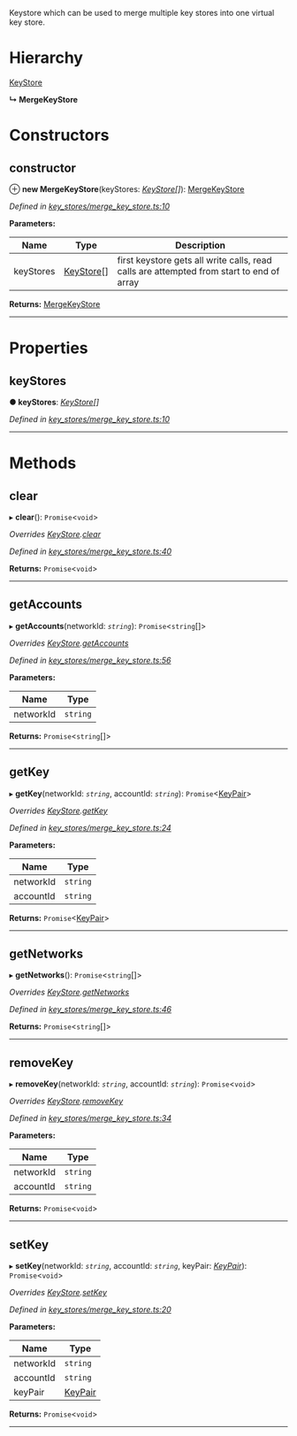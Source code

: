 

Keystore which can be used to merge multiple key stores into one virtual key store.

# Hierarchy

 [KeyStore](_key_stores_keystore_.keystore.md)

**↳ MergeKeyStore**

# Constructors

<a id="constructor"></a>

##  constructor

⊕ **new MergeKeyStore**(keyStores: *[KeyStore](_key_stores_keystore_.keystore.md)[]*): [MergeKeyStore](_key_stores_merge_key_store_.mergekeystore.md)

*Defined in [key_stores/merge_key_store.ts:10](https://github.com/nearprotocol/nearlib/blob/7062a82/src.ts/key_stores/merge_key_store.ts#L10)*

**Parameters:**

| Name | Type | Description |
| ------ | ------ | ------ |
| keyStores | [KeyStore](_key_stores_keystore_.keystore.md)[] |  first keystore gets all write calls, read calls are attempted from start to end of array |

**Returns:** [MergeKeyStore](_key_stores_merge_key_store_.mergekeystore.md)

___

# Properties

<a id="keystores"></a>

##  keyStores

**● keyStores**: *[KeyStore](_key_stores_keystore_.keystore.md)[]*

*Defined in [key_stores/merge_key_store.ts:10](https://github.com/nearprotocol/nearlib/blob/7062a82/src.ts/key_stores/merge_key_store.ts#L10)*

___

# Methods

<a id="clear"></a>

##  clear

▸ **clear**(): `Promise`<`void`>

*Overrides [KeyStore](_key_stores_keystore_.keystore.md).[clear](_key_stores_keystore_.keystore.md#clear)*

*Defined in [key_stores/merge_key_store.ts:40](https://github.com/nearprotocol/nearlib/blob/7062a82/src.ts/key_stores/merge_key_store.ts#L40)*

**Returns:** `Promise`<`void`>

___
<a id="getaccounts"></a>

##  getAccounts

▸ **getAccounts**(networkId: *`string`*): `Promise`<`string`[]>

*Overrides [KeyStore](_key_stores_keystore_.keystore.md).[getAccounts](_key_stores_keystore_.keystore.md#getaccounts)*

*Defined in [key_stores/merge_key_store.ts:56](https://github.com/nearprotocol/nearlib/blob/7062a82/src.ts/key_stores/merge_key_store.ts#L56)*

**Parameters:**

| Name | Type |
| ------ | ------ |
| networkId | `string` |

**Returns:** `Promise`<`string`[]>

___
<a id="getkey"></a>

##  getKey

▸ **getKey**(networkId: *`string`*, accountId: *`string`*): `Promise`<[KeyPair](_utils_key_pair_.keypair.md)>

*Overrides [KeyStore](_key_stores_keystore_.keystore.md).[getKey](_key_stores_keystore_.keystore.md#getkey)*

*Defined in [key_stores/merge_key_store.ts:24](https://github.com/nearprotocol/nearlib/blob/7062a82/src.ts/key_stores/merge_key_store.ts#L24)*

**Parameters:**

| Name | Type |
| ------ | ------ |
| networkId | `string` |
| accountId | `string` |

**Returns:** `Promise`<[KeyPair](_utils_key_pair_.keypair.md)>

___
<a id="getnetworks"></a>

##  getNetworks

▸ **getNetworks**(): `Promise`<`string`[]>

*Overrides [KeyStore](_key_stores_keystore_.keystore.md).[getNetworks](_key_stores_keystore_.keystore.md#getnetworks)*

*Defined in [key_stores/merge_key_store.ts:46](https://github.com/nearprotocol/nearlib/blob/7062a82/src.ts/key_stores/merge_key_store.ts#L46)*

**Returns:** `Promise`<`string`[]>

___
<a id="removekey"></a>

##  removeKey

▸ **removeKey**(networkId: *`string`*, accountId: *`string`*): `Promise`<`void`>

*Overrides [KeyStore](_key_stores_keystore_.keystore.md).[removeKey](_key_stores_keystore_.keystore.md#removekey)*

*Defined in [key_stores/merge_key_store.ts:34](https://github.com/nearprotocol/nearlib/blob/7062a82/src.ts/key_stores/merge_key_store.ts#L34)*

**Parameters:**

| Name | Type |
| ------ | ------ |
| networkId | `string` |
| accountId | `string` |

**Returns:** `Promise`<`void`>

___
<a id="setkey"></a>

##  setKey

▸ **setKey**(networkId: *`string`*, accountId: *`string`*, keyPair: *[KeyPair](_utils_key_pair_.keypair.md)*): `Promise`<`void`>

*Overrides [KeyStore](_key_stores_keystore_.keystore.md).[setKey](_key_stores_keystore_.keystore.md#setkey)*

*Defined in [key_stores/merge_key_store.ts:20](https://github.com/nearprotocol/nearlib/blob/7062a82/src.ts/key_stores/merge_key_store.ts#L20)*

**Parameters:**

| Name | Type |
| ------ | ------ |
| networkId | `string` |
| accountId | `string` |
| keyPair | [KeyPair](_utils_key_pair_.keypair.md) |

**Returns:** `Promise`<`void`>

___

